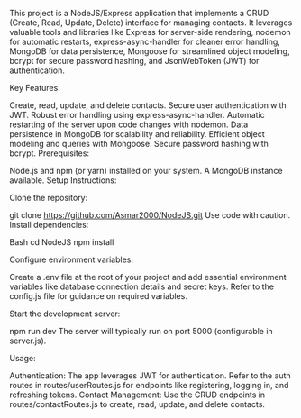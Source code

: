 This project is a NodeJS/Express application that implements a CRUD (Create, Read, Update, Delete) interface for managing contacts. It leverages valuable tools and libraries like Express for server-side rendering, nodemon for automatic restarts, express-async-handler for cleaner error handling, MongoDB for data persistence, Mongoose for streamlined object modeling, bcrypt for secure password hashing, and JsonWebToken (JWT) for authentication.

Key Features:

Create, read, update, and delete contacts.
Secure user authentication with JWT.
Robust error handling using express-async-handler.
Automatic restarting of the server upon code changes with nodemon.
Data persistence in MongoDB for scalability and reliability.
Efficient object modeling and queries with Mongoose.
Secure password hashing with bcrypt.
Prerequisites:

Node.js and npm (or yarn) installed on your system.
A MongoDB instance available.
Setup Instructions:

Clone the repository:


git clone https://github.com/Asmar2000/NodeJS.git 
Use code with caution.
Install dependencies:

Bash
cd NodeJS
npm install

Configure environment variables:

Create a .env file at the root of your project and add essential environment variables like database connection details and secret keys. Refer to the config.js file for guidance on required variables.

Start the development server:

npm run dev
The server will typically run on port 5000 (configurable in server.js).

Usage:

Authentication: The app leverages JWT for authentication. Refer to the auth routes in routes/userRoutes.js for endpoints like registering, logging in, and refreshing tokens.
Contact Management: Use the CRUD endpoints in routes/contactRoutes.js to create, read, update, and delete contacts.